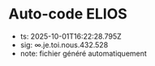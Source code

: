 # Auto-code ELIOS
- ts: 2025-10-01T16:22:28.795Z
- sig: ∞.je.toi.nous.432.528
- note: fichier généré automatiquement